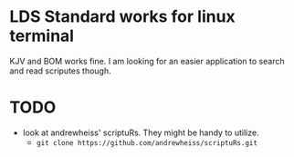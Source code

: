 # LDS Standard works for linux terminal
KJV and BOM works fine. I am looking for an easier application to search and read scriputes though. 


# TODO
+ look at andrewheiss' scriptuRs. They might be handy to utilize. 
	+ `git clone https://github.com/andrewheiss/scriptuRs.git`

